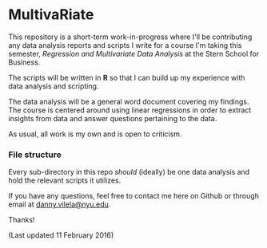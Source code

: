 # MultivaRiate
This repository is a short-term work-in-progress where I'll be contributing any data analysis reports and scripts I write for a course I'm taking this semester, *Regression and Multivariate Data Analysis* at the Stern School for Business.

The scripts will be written in **R** so that I can build up my experience with data analysis and scripting.

The data analysis will be a general word document covering my findings. The course is centered around using linear regressions in order to extract insights from data and answer questions pertaining to the data.

As usual, all work is my own and is open to criticism.

### File structure
Every sub-directory in this repo *should* (ideally) be one data analysis and hold the relevant scripts it utilizes.

If you have any questions, feel free to contact me here on Github or through email at <danny.vilela@nyu.edu>.

Thanks!

(Last updated 11 February 2016)
